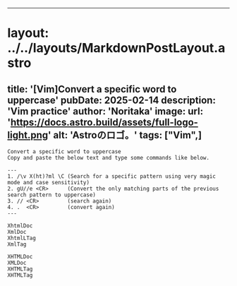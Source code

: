 
---
# layout: ../../layouts/MarkdownPostLayout.astro
title: '[Vim]Convert a specific word to uppercase'
pubDate: 2025-02-14
description: 'Vim practice'
author: 'Noritaka'
image:
    url: 'https://docs.astro.build/assets/full-logo-light.png'
    alt: 'Astroのロゴ。'
tags: ["Vim",]
---


```
Convert a specific word to uppercase
Copy and paste the below text and type some commands like below.

---
1. /\v X(ht)?ml \C (Search for a specific pattern using very magic mode and case sensitivity)
2. gU//e <CR>      (Convert the only matching parts of the previous search pattern to uppercase)
3. // <CR>         (search again)
4. .  <CR>         (convert again)
---

XhtmlDoc
XmlDoc
XhtmlLTag
XmlTag

XHTMLDoc
XMLDoc
XHTMLTag
XHTMLTag
```
